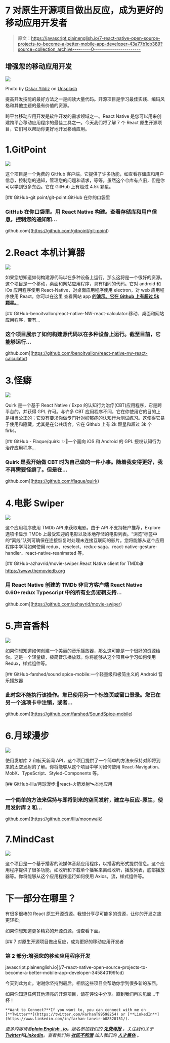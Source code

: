 # 7 对原生开源项目做出反应，成为更好的移动应用开发者

> 原文：<https://javascript.plainenglish.io/7-react-native-open-source-projects-to-become-a-better-mobile-app-developer-43a77b1cb389?source=collection_archive---------0----------------------->

## 增强您的移动应用开发

![](img/0003e9cdf2766fd6427b9d4e06bcf820.png)

Photo by [Oskar Yildiz](https://unsplash.com/@oskaryil?utm_source=medium&utm_medium=referral) on [Unsplash](https://unsplash.com?utm_source=medium&utm_medium=referral)

提高开发技能的最好方法之一是阅读大量代码。开源项目是学习最佳实践、编码风格和其他主题的最有价值的资源。

跨平台移动应用开发是软件开发的需求领域之一。React Native 是您可以用来创建跨平台移动应用程序的最佳工具之一。今天我们将了解 7 个 React 原生开源项目，它们可以帮助你更好地开发移动应用。

# 1.GitPoint

![](img/1a3a3f56cfea167dbb255e752f61cc5a.png)

这个项目是一个免费的 GitHub 客户端。它提供了许多功能，如查看存储库和用户信息，控制您的通知，管理您的问题和请求，等等。虽然这个仓库有点旧，但是你可以学到很多东西。它在 GitHub 上有超过 4.5k 颗星。

[](https://github.com/gitpoint/git-point) [## GitHub-git point/git-point:GitHub 在你的口袋里

### GitHub 在你口袋里。用 React Native 构建。查看存储库和用户信息，控制您的通知和…

github.com](https://github.com/gitpoint/git-point) 

# 2.React 本机计算器

![](img/af2d4a95eee9972c656b0c71e339153a.png)

如果您想知道如何构建源代码以在多种设备上运行，那么这将是一个很好的资源。这个项目是一个移动，桌面和网站应用程序，具有相同的代码。它对 android 和 iOs 应用程序使用 React-Native，对桌面应用程序使用 electron，对 web 应用程序使用 React。你可以在这里 查看网站 app [**的演示。它在 Github 上有超过 5k 颗星。**](http://benoitvallon.github.io/react-native-nw-react-calculator)

[](https://github.com/benoitvallon/react-native-nw-react-calculator) [## GitHub-benoitvallon/react-native-NW-react-calculator:移动、桌面和网站应用程序，带有…

### 这个项目展示了如何构建源代码以在多种设备上运行。截至目前，它能够运行…

github.com](https://github.com/benoitvallon/react-native-nw-react-calculator) 

# 3.怪癖

![](img/ca3ce6d38d6f16138d35275c9a68efef.png)

Quirk 是一个基于 React Native / Expo 的认知行为治疗(CBT)应用程序，它是跨平台的，并获得 GPL 许可。与许多 CBT 应用程序不同，它在你使用它的目的上是相当公正的；它没有要求你做专门针对抑郁症的认知行为测试练习。这使得它易于使用和隐藏，尤其是在公共场合。它在 Github 上有 2k 颗星和超过 3k 个 firks。

[](https://github.com/flaque/quirk) [## GitHub - Flaque/quirk: ✨🐙一个面向 iOS 和 Android 的 GPL 授权认知行为治疗应用程序…

### Quirk 是我开始做 CBT 时为自己做的一件小事。随着我变得更好，我不再需要怪癖了。但是在…

github.com](https://github.com/flaque/quirk) 

# 4.电影 Swiper

![](img/f93cd8659d701e423fe8763334063794.png)

这个应用程序使用 TMDb API 来获取电影。由于 API 不支持帐户推荐，Explore 选项卡显示 TMDb 上最受欢迎的电影以及本地存储的电影列表。“浏览”标签中的“离线”队列可确保在连接恢复时处理未连接互联网的影片。您将能够从这个应用程序中学习如何使用 redux、reselect、redux-saga、react-native-gesture-handler、react-native-reanimated 等。

[](https://github.com/azhavrid/movie-swiper) [## GitHub-azhavrid/movie-swiper:React Native client for TMDb🎬https://www.themoviedb.org

### 用 React Native 创建的 TMDb 非官方客户端 React Native 0.60+redux Typescript 中的所有业务逻辑支持…

github.com](https://github.com/azhavrid/movie-swiper) 

# 5.声音香料

![](img/84d01e07c61fd4a7d9d9a16c279e91e3.png)

如果你想知道如何创建一个美丽的音乐播放器，那么这可能是一个很好的资源给你。这是一个轻量级，极简音乐播放器。你将能够从这个项目中学习如何使用 Redux，样式组件等。

[](https://github.com/farshed/SoundSpice-mobile) [## GitHub-farshed/sound spice-mobile:一个轻量级和极简主义的 Android 音乐播放器

### 此时您不能执行该操作。您已使用另一个标签页或窗口登录。您已在另一个选项卡中注销，或者…

github.com](https://github.com/farshed/SoundSpice-mobile) 

# 6.月球漫步

![](img/8c112964db478b560f36d51cc843ecf5.png)

使用发射库 2 和航天新闻 API，这个项目提供了一个简单的方法来保持对即将到来的太空发射的了解。你将能够从这个项目中学习如何使用 React-Navigation、MobX、TypeScript、Styled-Components 等。

[](https://github.com/Illu/moonwalk) [## GitHub-Illu/月球漫步:🚀react-火箭发射🛰本地应用

### 一个简单的方法来保持与即将到来的空间发射，建立与反应-原生，使用发射库 2 和…

github.com](https://github.com/Illu/moonwalk) 

# 7.MindCast

![](img/2b239ae669073733be84ea5eda315780.png)

这个项目是一个基于播客的流媒体音频应用程序，以播客的形式提供信息。这个应用程序提供了很多功能，如收听和下载单个播客来离线收听，播放列表，底部播放器等。你将能够从这个应用程序运行如何使用 Axios，流，样式组件等。

# 下一部分在哪里？

有很多很棒的 React 原生开源资源。我想分享尽可能多的资源，让你的开发之旅更轻松。

如果你想知道更多精彩的开源资源，请查看下面。

[](/7-react-native-open-source-projects-to-become-a-better-mobile-app-developer-345840199fcd) [## 7 对原生开源项目做出反应，成为更好的移动应用开发者

### 第 2 部分:增强您的移动应用程序开发

javascript.plainenglish.io](/7-react-native-open-source-projects-to-become-a-better-mobile-app-developer-345840199fcd) 

今天到此为止。谢谢你坚持到最后。相信这些项目会帮助你学到很多新的东西。

如果你知道任何其他漂亮的开源项目，请在评论中分享。直到我们再次见面…干杯！

```
**Want to Connect?**If you want to, you can connect with me on [**Twitter**](https://twitter.com/FarhanT99598254) or [**LinkedIn**](https://www.linkedin.com/in/farhan-tanvir-b08520151/).
```

*更多内容请看*[***plain English . io***](https://plainenglish.io/)*。报名参加我们的* [***免费周报***](http://newsletter.plainenglish.io/) *。关注我们关于*[***Twitter***](https://twitter.com/inPlainEngHQ)*和*[***LinkedIn***](https://www.linkedin.com/company/inplainenglish/)*。查看我们的* [***社区不和谐***](https://discord.gg/GtDtUAvyhW) *加入我们的* [***人才集体***](https://inplainenglish.pallet.com/talent/welcome) *。*